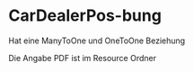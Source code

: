 # CarDealerPos-bung
Hat eine ManyToOne und OneToOne Beziehung 

Die Angabe PDF ist im Resource Ordner

